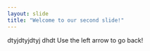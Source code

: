 ```yaml
---
layout: slide
title: "Welcome to our second slide!"
---
```

dtyjdtyjdtyj dhdt
Use the left arrow to go back!